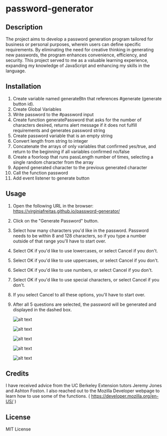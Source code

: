 # password-generator

## Description

The project aims to develop a password generation program tailored for business or personal purposes, wherein users can define specific requirements. By eliminating the need for creative thinking in generating new passwords, the program enhances convenience, efficiency, and security. This project served to me as a valuable learning experience, expanding my knowledge of JavaScript and enhancing my skills in the language.

## Installation

1. Create variable named generateBtn that references #generate (generate button id).
2. Create Global Variables
3. Write password to the #password input
4. Create function generatePassword that asks for the number of characters desired, returns alert message if it does not fulfill requirements and generates password string
5. Create password variable that is an empty string
6. Convert length from string to integer
7. Concatenate the arrays of only variables that confirmed yes/true, and return to the beginning if all variables confirmed no/false
8. Create a foorloop that runs passLength number of times, selecting a single random character from the array
9. Append generated character to the previous generated character
10. Call the function password
11. Add event listener to generate button

## Usage

1. Open the following URL in the browser: https://virginiafreitas.github.io/password-generator/
2. Click on the "Generate Password" button.
3. Select how many characters you'd like in the password. Password needs to be within 8 and 128 characters, so if you type a number outside of that range you'll have to start over.
4. Select OK if you'd like to use lowercases, or select Cancel if you don't.
5. Select OK if you'd like to use uppercases, or select Cancel if you don't.
6. Select OK if you'd like to use numbers, or select Cancel if you don't.
7. Select OK if you'd like to use special characters, or select Cancel if you don't.
8. If you select Cancel to all these options, you'll have to start over.
9. After all 5 questions are selected, the password will be generated and displayed in the dashed box.

    ![alt text](assets/images/screenshot1.png)

    ![alt text](assets/images/screenshot1.png)

    ![alt text](assets/images/screenshot1.png)

    ![alt text](assets/images/screenshot1.png)

    ![alt text](assets/images/screenshot1.png)


## Credits

I have received advice from the UC Berkeley Extension tutors Jeremy Jones and Ashton Foston.
I also reached out to the Mozilla Developer webpage to learn how to use some of the functions. ( https://developer.mozilla.org/en-US/ )

## License

MIT License
